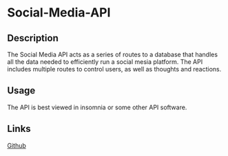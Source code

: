 # Social-Media-API

## Description
The Social Media API acts as a series of routes to a database that handles all the data needed 
to efficiently run a social mesia platform. The API includes multiple routes to control users, as 
well as thoughts and reactions. 

## Usage
The API is best viewed in insomnia or some other API software. 

## Links
[Github](https://github.com/AlexNash91/Social-Media-API)